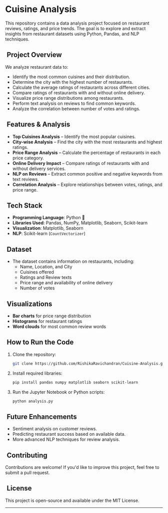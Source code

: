 # Cuisine Analysis

This repository contains a data analysis project focused on restaurant reviews, ratings, and price trends. The goal is to explore and extract insights from restaurant datasets using Python, Pandas, and NLP techniques.

##  Project Overview

We analyze restaurant data to:

- Identify the most common cuisines and their distribution.
- Determine the city with the highest number of restaurants.
- Calculate the average ratings of restaurants across different cities.
- Compare ratings of restaurants with and without online delivery.
- Visualize price range distributions among restaurants.
- Perform text analysis on reviews to find common keywords.
- Analyze the correlation between number of votes and ratings.

##  Features & Analysis

- **Top Cuisines Analysis** – Identify the most popular cuisines.
- **City-wise Analysis** – Find the city with the most restaurants and highest ratings.
- **Price Range Analysis** – Calculate the percentage of restaurants in each price category.
- **Online Delivery Impact** – Compare ratings of restaurants with and without delivery services.
- **NLP on Reviews** – Extract common positive and negative keywords from text reviews.
- **Correlation Analysis** – Explore relationships between votes, ratings, and price range.

##  Tech Stack

- **Programming Language**: Python 🐍
- **Libraries Used**: Pandas, NumPy, Matplotlib, Seaborn, Scikit-learn
- **Visualization**: Matplotlib, Seaborn
- **NLP**: Scikit-learn (`CountVectorizer`)

##  Dataset

- The dataset contains information on restaurants, including:
  - Name, Location, and City
  - Cuisines offered
  - Ratings and Review texts
  - Price range and availability of online delivery
  - Number of votes

##  Visualizations

- **Bar charts** for price range distribution
- **Histograms** for restaurant ratings
- **Word clouds** for most common review words

##  How to Run the Code

1. Clone the repository:
   ```bash
   git clone https://github.com/RishikaRavichandran/Cuisine-Analysis.git
   ```
2. Install required libraries:
   ```bash
   pip install pandas numpy matplotlib seaborn scikit-learn
   ```
3. Run the Jupyter Notebook or Python scripts:
   ```bash
   python analysis.py
   ```

##  Future Enhancements

- Sentiment analysis on customer reviews.
- Predicting restaurant success based on available data.
- More advanced NLP techniques for review analysis.

##  Contributing

Contributions are welcome! If you'd like to improve this project, feel free to submit a pull request.

##  License

This project is open-source and available under the MIT License.

---



